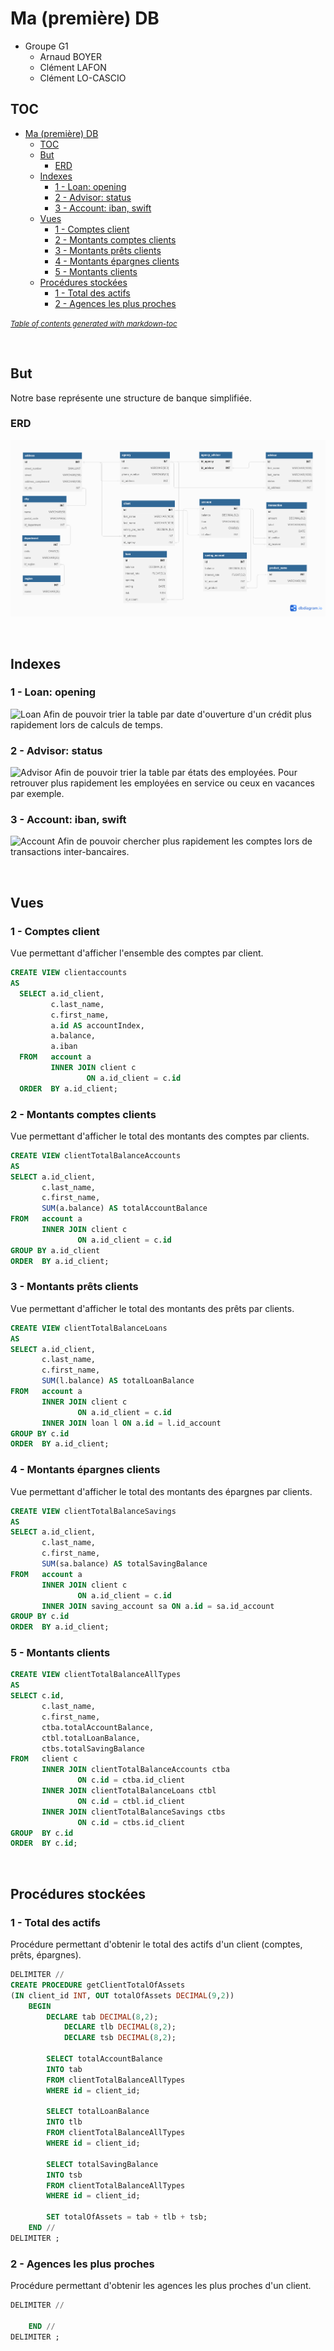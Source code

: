# Ma (première) DB

- Groupe G1
  - Arnaud BOYER
  - Clément LAFON
  - Clément LO-CASCIO

## TOC

- [Ma (première) DB](#ma--premi-re--db)
  * [TOC](#toc)
  * [But](#but)
    + [ERD](#erd)
  * [Indexes](#indexes)
    + [1 - Loan: opening](#1---loan--opening)
    + [2 - Advisor: status](#2---advisor--status)
    + [3 - Account: iban, swift](#3---account--iban--swift)
  * [Vues](#vues)
    + [1 - Comptes client](#1---comptes-client)
    + [2 - Montants comptes clients](#2---montants-comptes-clients)
    + [3 - Montants prêts clients](#3---montants-pr-ts-clients)
    + [4 - Montants épargnes clients](#4---montants--pargnes-clients)
    + [5 - Montants clients](#5---montants-clients)
  * [Procédures stockées](#proc-dures-stock-es)
    + [1 - Total des actifs](#1---total-des-actifs)
    + [2 - Agences les plus proches](#2---agences-les-plus-proches)

<small><i><a href='http://ecotrust-canada.github.io/markdown-toc/'>Table of contents generated with markdown-toc</a></i></small>


<br>


## But

Notre base représente une structure de banque simplifiée.

### ERD
![ERD](erd.png)

<br>

## Indexes

### 1 - Loan: opening
![Loan](view1.png)
Afin de pouvoir trier la table par date d'ouverture d'un crédit plus rapidement lors de calculs de temps.



### 2 - Advisor: status
![Advisor](view2.png)
Afin de pouvoir trier la table par états des employées. Pour retrouver plus rapidement les employées en service ou ceux en vacances par exemple.



### 3 - Account: iban, swift
![Account](view3.png)
Afin de pouvoir chercher plus rapidement les comptes lors de transactions inter-bancaires.

<br>

## Vues 

### 1 - Comptes client

Vue permettant d'afficher l'ensemble des comptes par client.

```sql
CREATE VIEW clientaccounts
AS
  SELECT a.id_client,
         c.last_name,
         c.first_name,
         a.id AS accountIndex,
         a.balance,
         a.iban
  FROM   account a
         INNER JOIN client c
                 ON a.id_client = c.id
  ORDER  BY a.id_client; 
```



### 2 - Montants comptes clients

Vue permettant d'afficher le total des montants des comptes par clients.

```sql
CREATE VIEW clientTotalBalanceAccounts
AS
SELECT a.id_client,
       c.last_name,
       c.first_name,
       SUM(a.balance) AS totalAccountBalance
FROM   account a
       INNER JOIN client c
               ON a.id_client = c.id
GROUP BY a.id_client
ORDER  BY a.id_client;
```



### 3 - Montants prêts clients

Vue permettant d'afficher le total des montants des prêts par clients.

```sql
CREATE VIEW clientTotalBalanceLoans 
AS
SELECT a.id_client,
       c.last_name,
       c.first_name,
       SUM(l.balance) AS totalLoanBalance
FROM   account a
       INNER JOIN client c
               ON a.id_client = c.id
       INNER JOIN loan l ON a.id = l.id_account 
GROUP BY c.id
ORDER  BY a.id_client;
```



### 4 - Montants épargnes clients

Vue permettant d'afficher le total des montants des épargnes par clients.

```sql
CREATE VIEW clientTotalBalanceSavings
AS
SELECT a.id_client,
       c.last_name,
       c.first_name,
       SUM(sa.balance) AS totalSavingBalance
FROM   account a
       INNER JOIN client c
               ON a.id_client = c.id
       INNER JOIN saving_account sa ON a.id = sa.id_account 
GROUP BY c.id
ORDER  BY a.id_client;
```



### 5 - Montants clients

```sql
CREATE VIEW clientTotalBalanceAllTypes
AS
SELECT c.id,
       c.last_name,
       c.first_name,
       ctba.totalAccountBalance,
       ctbl.totalLoanBalance,
       ctbs.totalSavingBalance
FROM   client c
       INNER JOIN clientTotalBalanceAccounts ctba 
               ON c.id = ctba.id_client
       INNER JOIN clientTotalBalanceLoans ctbl
               ON c.id = ctbl.id_client
       INNER JOIN clientTotalBalanceSavings ctbs
               ON c.id = ctbs.id_client
GROUP  BY c.id
ORDER  BY c.id;
```



<br>

## Procédures stockées

### 1 - Total des actifs

Procédure permettant d'obtenir le total des actifs d'un client (comptes, prêts, épargnes).

```sql
DELIMITER //
CREATE PROCEDURE getClientTotalOfAssets 
(IN client_id INT, OUT totalOfAssets DECIMAL(9,2))
	BEGIN
		DECLARE tab DECIMAL(8,2);
	        DECLARE tlb DECIMAL(8,2);
	        DECLARE tsb DECIMAL(8,2);
		
		SELECT totalAccountBalance
		INTO tab
		FROM clientTotalBalanceAllTypes
		WHERE id = client_id;
	
		SELECT totalLoanBalance
		INTO tlb
		FROM clientTotalBalanceAllTypes
		WHERE id = client_id;
	
		SELECT totalSavingBalance
		INTO tsb
		FROM clientTotalBalanceAllTypes
		WHERE id = client_id;	
	
		SET totalOfAssets = tab + tlb + tsb;
	END //
DELIMITER ;
```



### 2 - Agences les plus proches

Procédure permettant d'obtenir les agences les plus proches d'un client.

```sql
DELIMITER //

	END //
DELIMITER ;
```

